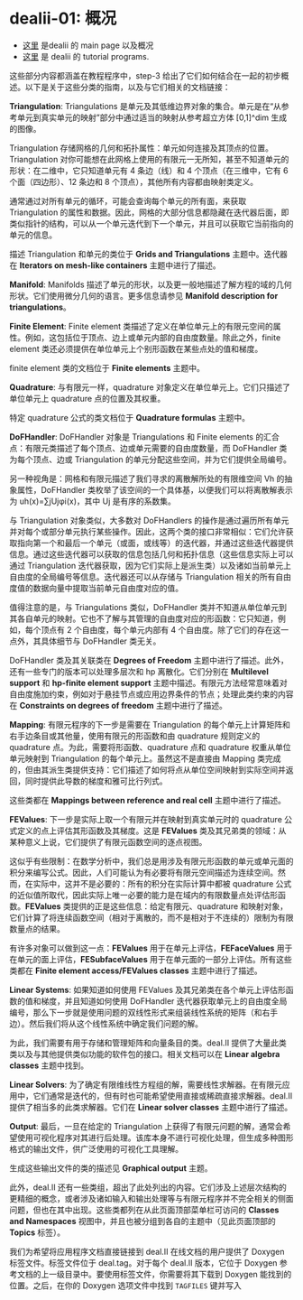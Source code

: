 # dealii-01: 概况

* [这里](https://dealii.org/current/doxygen/deal.II/) 是dealii 的 main page 以及概况
* [这里](https://dealii.org/current/doxygen/deal.II/Tutorial.html) 是 dealii 的 tutorial programs.

这些部分内容都涵盖在教程程序中，step-3 给出了它们如何结合在一起的初步概述。以下是关于这些分类的指南，以及与它们相关的文档链接：

**Triangulation**: Triangulations 是单元及其低维边界对象的集合。单元是在“从参考单元到真实单元的映射”部分中通过适当的映射从参考超立方体 [0,1]^dim 生成的图像。

Triangulation 存储网格的几何和拓扑属性：单元如何连接及其顶点的位置。Triangulation 对你可能想在此网格上使用的有限元一无所知，甚至不知道单元的形状：在二维中，它只知道单元有 4 条边（线）和 4 个顶点（在三维中，它有 6 个面（四边形）、12 条边和 8 个顶点），其他所有内容都由映射类定义。

通常通过对所有单元的循环，可能会查询每个单元的所有面，来获取 Triangulation 的属性和数据。因此，网格的大部分信息都隐藏在迭代器后面，即类似指针的结构，可以从一个单元迭代到下一个单元，并且可以获取它当前指向的单元的信息。

描述 Triangulation 和单元的类位于 **Grids and Triangulations** 主题中。迭代器在 **Iterators on mesh-like containers** 主题中进行了描述。

**Manifold**: Manifolds 描述了单元的形状，以及更一般地描述了解方程的域的几何形状。它们使用微分几何的语言。更多信息请参见 **Manifold description for triangulations**。

**Finite Element**: Finite element 类描述了定义在单位单元上的有限元空间的属性。例如，这包括位于顶点、边上或单元内部的自由度数量。除此之外，finite element 类还必须提供在单位单元上个别形函数在某些点处的值和梯度。

finite element 类的文档位于 **Finite elements** 主题中。

**Quadrature**: 与有限元一样，quadrature 对象定义在单位单元上。它们只描述了单位单元上 quadrature 点的位置及其权重。

特定 quadrature 公式的类文档位于 **Quadrature formulas** 主题中。

**DoFHandler**: DoFHandler 对象是 Triangulations 和 Finite elements 的汇合点：有限元类描述了每个顶点、边或单元需要的自由度数量，而 DoFHandler 类为每个顶点、边或 Triangulation 的单元分配这些空间，并为它们提供全局编号。

另一种视角是：网格和有限元描述了我们寻求的离散解所处的有限维空间 Vh 的抽象属性，DoFHandler 类枚举了该空间的一个具体基，以便我们可以将离散解表示为 uh(x)=∑jUjφi(x)，其中 Uj 是有序的系数集。

与 Triangulation 对象类似，大多数对 DoFHandlers 的操作是通过遍历所有单元并对每个或部分单元执行某些操作。因此，这两个类的接口非常相似：它们允许获取指向第一个和最后一个单元（或面，或线等）的迭代器，并通过这些迭代器提供信息。通过这些迭代器可以获取的信息包括几何和拓扑信息（这些信息实际上可以通过 Triangulation 迭代器获取，因为它们实际上是派生类）以及诸如当前单元上自由度的全局编号等信息。迭代器还可以从存储与 Triangulation 相关的所有自由度值的数据向量中提取当前单元自由度对应的值。

值得注意的是，与 Triangulations 类似，DoFHandler 类并不知道从单位单元到其各自单元的映射。它也不了解与其管理的自由度对应的形函数：它只知道，例如，每个顶点有 2 个自由度，每个单元内部有 4 个自由度。除了它们的存在这一点外，其具体细节与 DoFHandler 类无关。

DoFHandler 类及其关联类在 **Degrees of Freedom** 主题中进行了描述。此外，还有一些专门的版本可以处理多层次和 hp 离散化。它们分别在 **Multilevel support** 和 **hp-finite element support** 主题中描述。有限元方法经常意味着对自由度施加约束，例如对于悬挂节点或应用边界条件的节点；处理此类约束的内容在 **Constraints on degrees of freedom** 主题中进行了描述。

**Mapping**: 有限元程序的下一步是需要在 Triangulation 的每个单元上计算矩阵和右手边条目或其他量，使用有限元的形函数和由 quadrature 规则定义的 quadrature 点。为此，需要将形函数、quadrature 点和 quadrature 权重从单位单元映射到 Triangulation 的每个单元上。虽然这不是直接由 Mapping 类完成的，但由其派生类提供支持：它们描述了如何将点从单位空间映射到实际空间并返回，同时提供此导数的梯度和雅可比行列式。

这些类都在 **Mappings between reference and real cell** 主题中进行了描述。

**FEValues**: 下一步是实际上取一个有限元并在映射到真实单元时的 quadrature 公式定义的点上评估其形函数及其梯度。这是 **FEValues** 类及其兄弟类的领域：从某种意义上说，它们提供了有限元函数空间的逐点视图。

这似乎有些限制：在数学分析中，我们总是用涉及有限元形函数的单元或单元面的积分来编写公式。因此，人们可能认为有必要将有限元空间描述为连续空间。然而，在实际中，这并不是必要的：所有的积分在实际计算中都被 quadrature 公式的近似值所取代，因此实际上唯一必要的能力是在域内的有限数量点处评估形函数。**FEValues** 类提供的正是这些信息：给定有限元、quadrature 和映射对象，它们计算了将连续函数空间（相对于离散的，而不是相对于不连续的）限制为有限数量点的结果。

有许多对象可以做到这一点：**FEValues** 用于在单元上评估，**FEFaceValues** 用于在单元的面上评估，**FESubfaceValues** 用于在单元面的一部分上评估。所有这些类都在 **Finite element access/FEValues classes** 主题中进行了描述。

**Linear Systems**: 如果知道如何使用 FEValues 及其兄弟类在各个单元上评估形函数的值和梯度，并且知道如何使用 DoFHandler 迭代器获取单元上的自由度全局编号，那么下一步就是使用问题的双线性形式来组装线性系统的矩阵（和右手边）。然后我们将从这个线性系统中确定我们问题的解。

为此，我们需要有用于存储和管理矩阵和向量条目的类。deal.II 提供了大量此类类以及与其他提供类似功能的软件包的接口。相关文档可以在 **Linear algebra classes** 主题中找到。

**Linear Solvers**: 为了确定有限维线性方程组的解，需要线性求解器。在有限元应用中，它们通常是迭代的，但有时也可能希望使用直接或稀疏直接求解器。deal.II 提供了相当多的此类求解器。它们在 **Linear solver classes** 主题中进行了描述。

**Output**: 最后，一旦在给定的 Triangulation 上获得了有限元问题的解，通常会希望使用可视化程序对其进行后处理。该库本身不进行可视化处理，但生成多种图形格式的输出文件，供广泛使用的可视化工具理解。

生成这些输出文件的类的描述见 **Graphical output** 主题。

此外，deal.II 还有一些类组，超出了此处列出的内容。它们涉及上述层次结构的更精细的概念，或者涉及诸如输入和输出处理等与有限元程序并不完全相关的侧面问题，但也在其中出现。这些类都列在从此页面顶部菜单栏可访问的 **Classes and Namespaces** 视图中，并且也被分组到各自的主题中（见此页面顶部的 **Topics** 标签）。

我们为希望将应用程序文档直接链接到 deal.II 在线文档的用户提供了 Doxygen 标签文件。标签文件位于 deal.tag。对于每个 deal.II 版本，它位于 Doxygen 参考文档的上一级目录中。要使用标签文件，你需要将其下载到 Doxygen 能找到的位置。之后，在你的 Doxygen 选项文件中找到 `TAGFILES` 键并写入

<!--stackedit_data:
eyJoaXN0b3J5IjpbNjQ2ODQ2Mzk5LDExNjQxMDg0MTBdfQ==
-->